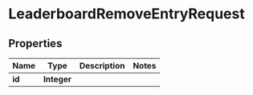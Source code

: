 

# LeaderboardRemoveEntryRequest


## Properties

| Name | Type | Description | Notes |
|------------ | ------------- | ------------- | -------------|
|**id** | **Integer** |  |  |



